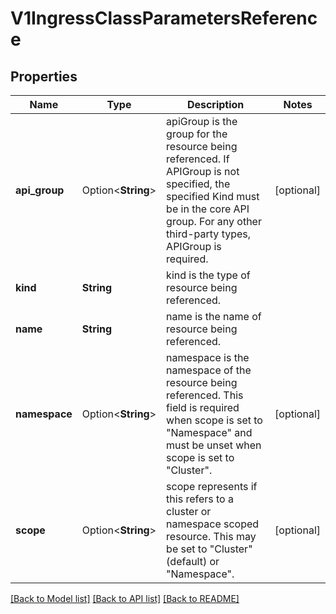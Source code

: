 # V1IngressClassParametersReference

## Properties

Name | Type | Description | Notes
------------ | ------------- | ------------- | -------------
**api_group** | Option<**String**> | apiGroup is the group for the resource being referenced. If APIGroup is not specified, the specified Kind must be in the core API group. For any other third-party types, APIGroup is required. | [optional]
**kind** | **String** | kind is the type of resource being referenced. | 
**name** | **String** | name is the name of resource being referenced. | 
**namespace** | Option<**String**> | namespace is the namespace of the resource being referenced. This field is required when scope is set to \"Namespace\" and must be unset when scope is set to \"Cluster\". | [optional]
**scope** | Option<**String**> | scope represents if this refers to a cluster or namespace scoped resource. This may be set to \"Cluster\" (default) or \"Namespace\". | [optional]

[[Back to Model list]](../README.md#documentation-for-models) [[Back to API list]](../README.md#documentation-for-api-endpoints) [[Back to README]](../README.md)


